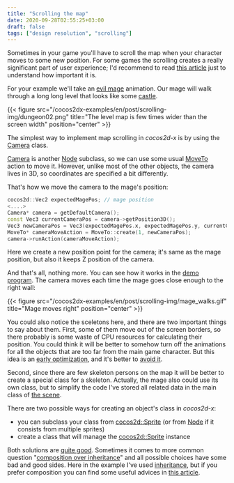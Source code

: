 ```yaml
---
title: "Scrolling the map"
date: 2020-09-28T02:55:25+03:00
draft: false
tags: ["design resolution", "scrolling"]
---
```



Sometimes in your game you'll have to scroll the map when your character moves to some new position. For some games the scrolling creates a really significant part of user experience; I'd recommend to read [this article](https://www.gamasutra.com/blogs/ItayKeren/20150511/243083/Scroll_Back_The_Theory_and_Practice_of_Cameras_in_SideScrollers.php) just to understand how important it is.

<!--more-->

For your example we'll take an [evil mage](https://luizmelo.itch.io/evil-wizard) animation. Our mage will walk through a long long level that looks like some [castle](https://szadiart.itch.io/rogue-fantasy-castle).

{{< figure src="/cocos2dx-examples/en/post/scrolling-img/dungeon02.png" title="The level map is few times wider than the screen width" position="center" >}}

The simplest way to implement map scrolling in _cocos2d-x_ is by using the [Camera](https://docs.cocos2d-x.org/api-ref/cplusplus/v4x/d6/d2b/classcocos2d_1_1_camera.html) class.

[Camera](https://docs.cocos2d-x.org/api-ref/cplusplus/v4x/d6/d2b/classcocos2d_1_1_camera.html) is another [Node](https://docs.cocos2d-x.org/api-ref/cplusplus/v4x/d3/d82/classcocos2d_1_1_node.html) subclass, so we can use some usual  [MoveTo](https://docs.cocos2d-x.org/api-ref/cplusplus/v4x/de/d42/classcocos2d_1_1_move_to.html) action to move it. However, unlike most of the other objects, the camera lives in 3D, so coordinates are specified a bit differently.


That's how we move the camera to the mage's position:
```cpp
cocos2d::Vec2 expectedMagePos; // mage position
<....>
Camera* camera = getDefaultCamera();
const Vec3 currentCameraPos = camera->getPosition3D();
Vec3 newCameraPos = Vec3(expectedMagePos.x, expectedMagePos.y, currentCameraPos.z);
MoveTo* cameraMoveAction = MoveTo::create(1, newCameraPos);
camera->runAction(cameraMoveAction);
```
Here we create a new position point for the camera; it's same as the mage position, but also it keeps Z position of the camera. 

And that's all, nothing more. You can see how it works in the [demo program](https://github.com/beardog-ukr/cocos2dx-examples/blob/master/examples/TiledBackground/Classes/scenes/HorizontalScrollScene.cpp). The camera moves each time the mage goes close enough to the right wall:

{{< figure src="/cocos2dx-examples/en/post/scrolling-img/mage_walks.gif" title="Mage moves right" position="center" >}}

You could also notice the sceletons here, and there are two important things to say about them. First, some of them move out of the screen borders, so there probably is some waste of CPU resources for calculating their position. You could think it will be better to somehow turn off the animations for all the objects that are too far from the main game character. But this idea is an [early optimization](https://gamedev.stackexchange.com/questions/141399/why-is-it-so-bad-to-optimize-too-early), and it's better to [avoid it](https://love2d.org/wiki/Optimising).

Second, since there are few skeleton persons on the map it will be better to create a special class for a skeleton. Actually, the mage also could use its own class, but to simplify the code I've stored all related data in the main class of [the scene](https://github.com/beardog-ukr/cocos2dx-examples/blob/master/examples/TiledBackground/Classes/scenes/HorizontalScrollScene.h).

There are two possible ways for creating an object's class in _cocos2d-x_:
* you can subclass your class from [cocos2d::Sprite](https://docs.cocos2d-x.org/api-ref/cplusplus/v4x/d3/d5c/classcocos2d_1_1_sprite.html) (or from [Node](https://docs.cocos2d-x.org/api-ref/cplusplus/v4x/d3/d82/classcocos2d_1_1_node.html) if it consists from multiple sprites)
* create a class that will manage the [cocos2d::Sprite](https://docs.cocos2d-x.org/api-ref/cplusplus/v4x/d3/d5c/classcocos2d_1_1_sprite.html) instance

Both solutions are [quite good](https://discuss.cocos2d-x.org/t/cocos2d-x-general-question-about-class-design-and-inheritance/24893). Sometimes it comes to more common question "[composition over inheritance](https://en.wikipedia.org/wiki/Composition_over_inheritance)" and all possible choices have some bad and good sides. Here in the example I've used [inheritance](https://github.com/beardog-ukr/cocos2dx-examples/blob/master/examples/TiledBackground/Classes/scenes/SkeletonPerson.h), but if you prefer composition you can find some useful advices in [this article](http://becomingindiedev.blogspot.com/2015/06/correct-composition-design-in-cocos2d-x.html).
